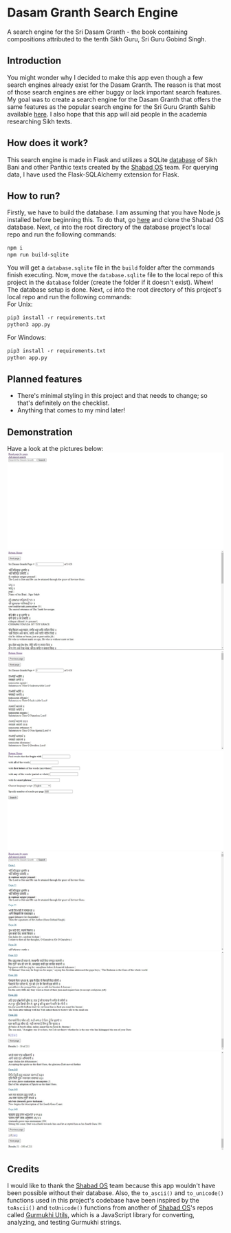 # Dasam Granth Search Engine
A search engine for the Sri Dasam Granth - the book containing compositions attributed to the tenth Sikh Guru, Sri Guru Gobind Singh.

## Introduction
You might wonder why I decided to make this app even though a few search engines already exist for the Dasam Granth. The reason is that most of those search engines are either buggy or lack important search features. My goal was to create a search engine for the Dasam Granth that offers the same features as the popular search engine for the Sri Guru Granth Sahib available <a href="https://www.srigranth.org/">here</a>. I also hope that this app will aid people in the academia researching Sikh texts.

## How does it work?
This search engine is made in Flask and utilizes a SQLite <a href="https://github.com/shabados/database">database</a> of Sikh Bani and other Panthic texts created by the <a href="https://github.com/shabados">Shabad OS</a> team. For querying data, I have used the Flask-SQLAlchemy extension for Flask.

## How to run?
Firstly, we have to build the database. I am assuming that you have Node.js installed before beginning this. To do that, go <a href="https://github.com/shabados/database/tree/main">here</a> and clone the Shabad OS database. Next, `cd` into the root directory of the database project's local repo and run the following commands:
```
npm i
npm run build-sqlite
```
You will get a `database.sqlite` file in the `build` folder after the commands finish executing. Now, move the `database.sqlite` file to the local repo of this project in the `database` folder (create the folder if it doesn't exist).
Whew! The database setup is done.
Next, `cd` into the root directory of this project's local repo and run the following commands:<br />
For Unix:
```
pip3 install -r requirements.txt
python3 app.py
```
For Windows:
```
pip3 install -r requirements.txt
python app.py
```
## Planned features
+ There's minimal styling in this project and that needs to change; so that's definitely on the checklist.
+ Anything that comes to my mind later!

## Demonstration
Have a look at the pictures below:
 <picture><img src="https://github.com/DSS3113/dasam-granth-search-engine/blob/main/demo/1.jpg"></picture>
 <picture><img src="https://github.com/DSS3113/dasam-granth-search-engine/blob/main/demo/2.jpg"></picture>
 <picture><img src="https://github.com/DSS3113/dasam-granth-search-engine/blob/main/demo/3.jpg"></picture>
 <picture><img src="https://github.com/DSS3113/dasam-granth-search-engine/blob/main/demo/4.jpg"></picture>
 <picture><img src="https://github.com/DSS3113/dasam-granth-search-engine/blob/main/demo/5.jpg"></picture>
 <picture><img src="https://github.com/DSS3113/dasam-granth-search-engine/blob/main/demo/6.jpg"></picture>
 <picture><img src="https://github.com/DSS3113/dasam-granth-search-engine/blob/main/demo/7.jpg"></picture>

## Credits
I would like to thank the <a href="https://github.com/shabados">Shabad OS</a> team because this app wouldn't have been possible without their database. Also, the `to_ascii()` and `to_unicode()` functions used in this project's codebase have been inspired by the `toAscii()` and `toUnicode()` functions from another of <a href="https://github.com/shabados">Shabad OS</a>'s repos called <a href="https://github.com/shabados/gurmukhi-utils">Gurmukhi Utils</a>, which is a JavaScript library for converting, analyzing, and testing Gurmukhi strings.
